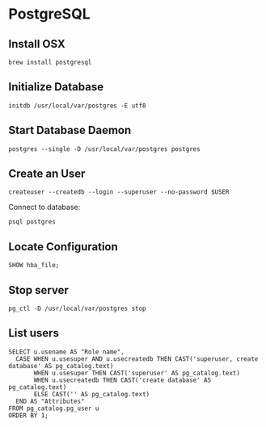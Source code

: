 # PostgreSQL 

## Install OSX

```
brew install postgresql
```

## Initialize Database

```
initdb /usr/local/var/postgres -E utf8
```

## Start Database Daemon

```
postgres --single -D /usr/local/var/postgres postgres
```

## Create an User

```
createuser --createdb --login --superuser --no-password $USER
```

Connect to database:

```
psql postgres
```

## Locate Configuration

```
SHOW hba_file;
```

## Stop server

```
pg_ctl -D /usr/local/var/postgres stop
```

## List users

```
SELECT u.usename AS "Role name",
  CASE WHEN u.usesuper AND u.usecreatedb THEN CAST('superuser, create
database' AS pg_catalog.text)
       WHEN u.usesuper THEN CAST('superuser' AS pg_catalog.text)
       WHEN u.usecreatedb THEN CAST('create database' AS
pg_catalog.text)
       ELSE CAST('' AS pg_catalog.text)
  END AS "Attributes"
FROM pg_catalog.pg_user u
ORDER BY 1;
```